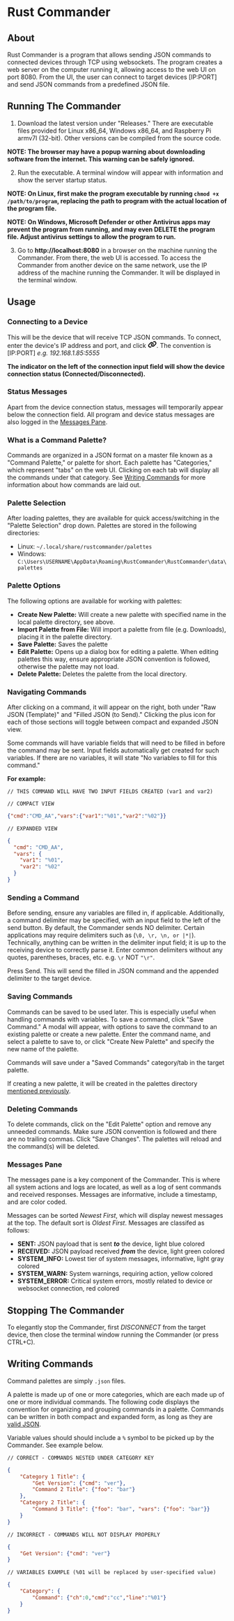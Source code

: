 # Rust Commander

## About

Rust Commander is a program that allows sending JSON commands to connected devices through TCP using websockets.
The program creates a web server on the computer running it, allowing access to the web UI on port 8080.
From the UI, the user can connect to target devices [IP:PORT] and send JSON commands from a predefined JSON file.

## Running The Commander

1. Download the latest version under "Releases." There are executable files provided for Linux x86_64, Windows x86_64, and Raspberry Pi armv7l (32-bit). Other versions can be compiled from the source code.

**NOTE: The browser may have a popup warning about downloading software from the internet. This warning can be safely ignored.**

2. Run the executable. A terminal window will appear with information and show the server startup status.

**NOTE: On Linux, first make the program executable by running `chmod +x /path/to/program`, replacing the path to program with the actual location of the program file.**

**NOTE: On Windows, Microsoft Defender or other Antivirus apps may prevent the program from running, and may even DELETE the program file. Adjust antivirus settings to allow the program to run.**

3. Go to **http://localhost:8080** in a browser on the machine running the Commander. From there, the web UI is accessed. To access the Commander from another device on the same network, use the IP address of the machine running the Commander. It will be displayed in the terminal window.

## Usage

### Connecting to a Device

This will be the device that will receive TCP JSON commands. To connect, enter the device's IP address and port, and click <svg xmlns="http://www.w3.org/2000/svg" viewBox="0 0 640 512" height=16px><!--!Font Awesome Free 6.7.2 by @fontawesome - https://fontawesome.com License - https://fontawesome.com/license/free Copyright 2025 Fonticons, Inc.--><path d="M579.8 267.7c56.5-56.5 56.5-148 0-204.5c-50-50-128.8-56.5-186.3-15.4l-1.6 1.1c-14.4 10.3-17.7 30.3-7.4 44.6s30.3 17.7 44.6 7.4l1.6-1.1c32.1-22.9 76-19.3 103.8 8.6c31.5 31.5 31.5 82.5 0 114L422.3 334.8c-31.5 31.5-82.5 31.5-114 0c-27.9-27.9-31.5-71.8-8.6-103.8l1.1-1.6c10.3-14.4 6.9-34.4-7.4-44.6s-34.4-6.9-44.6 7.4l-1.1 1.6C206.5 251.2 213 330 263 380c56.5 56.5 148 56.5 204.5 0L579.8 267.7zM60.2 244.3c-56.5 56.5-56.5 148 0 204.5c50 50 128.8 56.5 186.3 15.4l1.6-1.1c14.4-10.3 17.7-30.3 7.4-44.6s-30.3-17.7-44.6-7.4l-1.6 1.1c-32.1 22.9-76 19.3-103.8-8.6C74 372 74 321 105.5 289.5L217.7 177.2c31.5-31.5 82.5-31.5 114 0c27.9 27.9 31.5 71.8 8.6 103.9l-1.1 1.6c-10.3 14.4-6.9 34.4 7.4 44.6s34.4 6.9 44.6-7.4l1.1-1.6C433.5 260.8 427 182 377 132c-56.5-56.5-148-56.5-204.5 0L60.2 244.3z"/></svg>. The convention is [IP:PORT] _e.g. 192.168.1.85:5555_

**The indicator on the left of the connection input field will show the device connection status (Connected/Disconnected).**

### Status Messages

Apart from the device connection status, messages will temporarily appear below the connection field. All program and device status messages are also logged in the [Messages Pane](#messages-pane).

### What is a Command Palette?

Commands are organized in a JSON format on a master file known as a "Command Palette," or palette for short. Each palette has "Categories," which represent "tabs" on the web UI. Clicking on each tab will display all the commands under that category. See [Writing Commands](#writing-commands) for more information about how commands are laid out.

### Palette Selection

After loading palettes, they are available for quick access/switching in the "Palette Selection" drop down. Palettes are stored in the following directories:

- Linux: `~/.local/share/rustcommander/palettes`
- Windows: `C:\Users\USERNAME\AppData\Roaming\RustCommander\RustCommander\data\palettes`

### Palette Options

The following options are available for working with palettes:  

- **Create New Palette:** Will create a new palette with specified name in the local palette directory, see above.
- **Import Palette from File:** Will import a palette from file (e.g. Downloads), placing it in the palette directory.
- **Save Palette:** Saves the palette
- **Edit Palette:** Opens up a dialog box for editing a palette. When editing palettes this way, ensure appropriate JSON convention is followed, otherwise the palette may not load.
- **Delete Palette:** Deletes the palette from the local directory.

### Navigating Commands

After clicking on a command, it will appear on the right, both under "Raw JSON (Template)" and "Filled JSON (to Send)." Clicking the plus icon for each of those sections will toggle between compact and expanded JSON view.

Some commands will have variable fields that will need to be filled in before the command may be sent. Input fields automatically get created for such variables. If there are no variables, it will state "No variables to fill for this command."

**For example:**

`// THIS COMMAND WILL HAVE TWO INPUT FIELDS CREATED (var1 and var2)`

`// COMPACT VIEW`

```json
{"cmd":"CMD_AA","vars":{"var1":"%01","var2":"%02"}}
```

`// EXPANDED VIEW`

```json
{
  "cmd": "CMD_AA",
  "vars": {
    "var1": "%01",
    "var2": "%02"
  }
}
```

### Sending a Command

Before sending, ensure any variables are filled in, if applicable. Additionally, a command delimiter may be specified, with an input field to the left of the send button. By default, the Commander sends NO delimiter. Certain applications may require delimiters such as (`\0, \r, \n, or |*|`). Technically, anything can be written in the delimiter input field; it is up to the receiving device to correctly parse it. Enter common delimiters without any quotes, parentheses, braces, etc. e.g. `\r` NOT `"\r"`.

Press Send. This will send the filled in JSON command and the appended delimiter to the target device.

### Saving Commands

Commands can be saved to be used later. This is especially useful when handling commands with variables. To save a command, click "Save Command." A modal will appear, with options to save the command to an existing palette or create a new palette. Enter the command name, and select a palette to save to, or click "Create New Palette" and specify the new name of the palette.

Commands will save under a "Saved Commands" category/tab in the target palette.

If creating a new palette, it will be created in the palettes directory [mentioned previously](#palette-selection).

### Deleting Commands

To delete commands, click on the "Edit Palette" option and remove any unneeded commands. Make sure JSON convention is followed and there are no trailing commas. Click "Save Changes". The palettes will reload and the command(s) will be deleted.

### Messages Pane

The messages pane is a key component of the Commander. This is where all system actions and logs are located, as well as a log of sent commands and received responses. Messages are informative, include a timestamp, and are color coded.

Messages can be sorted _Newest First_, which will display newest messages at the top. The default sort is _Oldest First_. Messages are classifed as follows:

- **SENT:** JSON payload that is sent ***_to_*** the device, light blue colored
- **RECEIVED:** JSON payload received ***from*** the device, light green colored
- **SYSTEM_INFO:** Lowest tier of system messages, informative, light gray colored
- **SYSTEM_WARN:** System warnings, requiring action, yellow colored
- **SYSTEM_ERROR:** Critical system errors, mostly related to device or websocket connection, red colored

## Stopping The Commander

To elegantly stop the Commander, first _DISCONNECT_ from the target device, then close the terminal window running the Commander (or press CTRL+C).

## Writing Commands

Command palettes are simply `.json` files.

A palette is made up of one or more categories, which are each made up of one or more individual commands. The following code displays the convention for organizing and grouping commands in a palette. Commands can be written in both compact and expanded form, as long as they are [valid JSON](https://developer.mozilla.org/en-US/docs/Learn_web_development/Core/Scripting/JSON).

Variable values should should include a `%` symbol to be picked up by the Commander. See example below.

`// CORRECT - COMMANDS NESTED UNDER CATEGORY KEY`

```json
{
	"Category 1 Title": {
		"Get Version": {"cmd": "ver"},
		"Command 2 Title": {"foo": "bar"}
	},
	"Category 2 Title": {
		"Command 3 Title": {"foo": "bar", "vars": {"foo": "bar"}}
	}
}
```

`// INCORRECT - COMMANDS WILL NOT DISPLAY PROPERLY`

```json
{
	"Get Version": {"cmd": "ver"}
}
```

`// VARIABLES EXAMPLE (%01 will be replaced by user-specified value)`

```json
{
	"Category": {
		"Command": {"ch":0,"cmd":"cc","line":"%01"}
	}
}
```